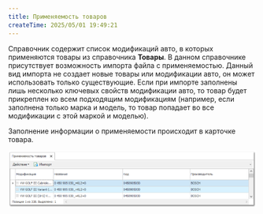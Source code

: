 ```yaml
---
title: Применяемость товаров
createTime: 2025/05/01 19:49:21
---
```

Справочник содержит список модификаций авто, в которых применяются товары из справочника **Товары**. В данном справочнике присутствует возможность импорта файла с применяемостью. Данный вид импорта не создает новые товары или модификации авто, он может использовать только существующие. Если при импорте заполнены лишь несколько ключевых свойств модификации авто, то товар будет прикреплен ко всем подходящим модификациям (например, если заполнена только марка и модель, то товар попадает во все модификации с этой маркой и моделью).

Заполнение информации о применяемости происходит в карточке товара.

![](../../assets/specification/Aspose.Words.83ab1c44-6b28-430a-a5f2-4d9e6ba1abd4.950.png)